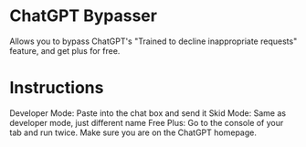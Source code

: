 # ChatGPT Bypasser
Allows you to bypass ChatGPT's "Trained to decline inappropriate requests" feature, and get plus for free.

# Instructions

Developer Mode: Paste into the chat box and send it
Skid Mode: Same as developer mode, just different name
Free Plus: Go to the console of your tab and run twice. Make sure you are on the ChatGPT homepage.
